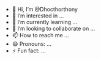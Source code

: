 - 👋 Hi, I’m @Dhocthorthony
- 👀 I’m interested in ...
- 🌱 I’m currently learning ...
- 💞️ I’m looking to collaborate on ...
- 📫 How to reach me ...
- 😄 Pronouns: ...
- ⚡ Fun fact: ...

<!---
Dhocthorthony/Dhocthorthony is a ✨ special ✨ repository because its `README.md` (this file) appears on your GitHub profile.
You can click the Preview link to take a look at your changes.
--->
